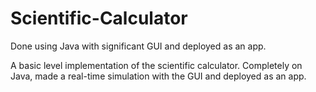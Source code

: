 # Scientific-Calculator
Done using Java with significant GUI and deployed as an app.

A basic level implementation of the scientific calculator. Completely on Java, made a real-time simulation with the GUI and deployed as an app.
